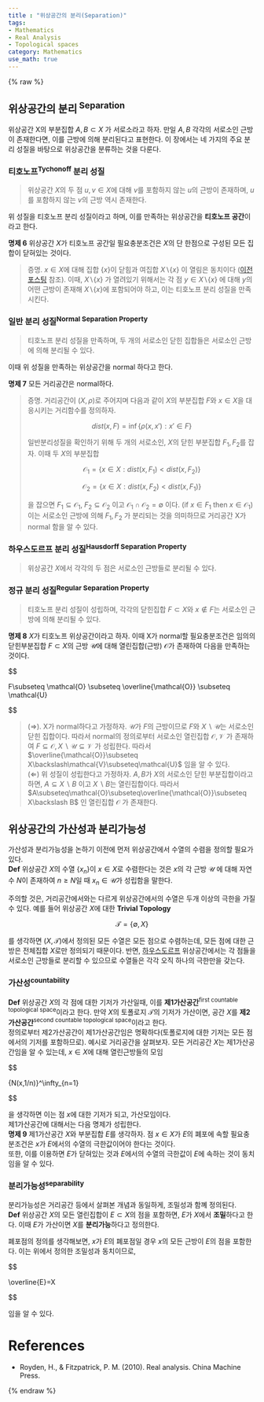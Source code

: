 ```yaml
---
title : "위상공간의 분리(Separation)"
tags:
- Mathematics
- Real Analysis
- Topological spaces
category: Mathematics
use_math: true
---
```

{% raw %}

## 위상공간의 분리<sup> Separation</sup>
위상공간 X의 부분집합 $A,B \subset X$ 가 서로소라고 하자. 만일 $A,B$ 각각의 서로소인 근방이 존재한다면, 이를 근방에 의해 분리된다고 표현한다. 이 장에서는 네 가지의 주요 분리 성질을 바탕으로 위상공간을 분류하는 것을 다룬다.   

### 티호노프<sup>Tychonoff</sup> 분리 성질
> 위상공간 $X$의 두 점 $u,v \in X$에 대해 $v$를 포함하지 않는 $u$의 근방이 존재하며, $u$를 포함하지 않는 $v$의 근방 역시 존재한다.   

위 성질을 티호노프 분리 성질이라고 하며, 이를 만족하는 위상공간을 **티호노프 공간**이라고 한다. 

**명제 6**  위상공간 $X$가 티호노프 공간일 필요충분조건은 $X$의 단 한점으로 구성된 모든 집합이 닫혀있는 것이다.   
> 증명. $x\in X$에 대해 집합 {$x$}이 닫힘과 여집합 $X\backslash${$x$} 이 열림은 동치이다 ([이전포스팅](https://ddangchani.github.io/mathematics/realanalysis_Topological_spaces(1)) 참조). 이때, $X\backslash${$x$} 가 열려있기 위해서는 각 점 $y\in X\backslash${$x$} 에 대해 $y$의 어떤 근방이 존재해 $X\backslash${$x$}에 포함되어야 하고, 이는 티호노프 분리 성질을 만족시킨다.   

### 일반 분리 성질<sup>Normal Separation Property</sup>
> 티호노프 분리 성질을 만족하며, 두 개의 서로소인 닫힌 집합들은 서로소인 근방에 의해 분리될 수 있다.

이때 위 성질을 만족하는 위상공간을 normal 하다고 한다.
 
**명제 7** 모든 거리공간은 normal하다.   
> 증명. 거리공간이 $(X,\rho)$로 주어지며 다음과 같이 $X$의 부분집합 $F$와 $x\in X$을 대응시키는 거리함수를 정의하자.   
> 
> $$dist(x,F)=\inf\{\rho(x,x'):x' \in F\}$$   
> 
> 일반분리성질을 확인하기 위해 두 개의 서로소인, $X$의 닫힌 부분집합 $F_1,F_2$를 잡자. 이때 두 $X$의 부분집합   
> 
> $$\mathcal{O_1}=\{x\in X: dist(x,F_1)<dist(x,F_2)\}$$
> 
> $$\mathcal{O_2}=\{x\in X: dist(x,F_2)<dist(x,F_1)\}$$   
> 
> 을 잡으면 $F_1\subseteq\mathcal{O_1}$, $F_2\subseteq\mathcal{O_2}$ 이고 $\mathcal{O_1\cap O_2} = \emptyset$ 이다. (if $x\in F_1$ then $x\in\mathcal{O_1}$) 이는 서로소인 근방에 의해 $F_1,F_2$ 가 분리되는 것을 의미하므로 거리공간 X가 normal 함을 알 수 있다.   

### 하우스도르프 분리 성질<sup>Hausdorff Separation Property</sup>
> 위상공간 $X$에서 각각의 두 점은 서로소인 근방들로 분리될 수 있다.   

### 정규 분리 성질<sup>Regular Separation Property</sup>
>티호노프 분리 성질이 성립하며, 각각의 닫힌집합 $F\subset X$와 $x\notin F$는 서로소인 근방에 의해 분리될 수 있다.

**명제 8** $X$가 티호노프 위상공간이라고 하자. 이때 X가 normal할 필요충분조건은 임의의 닫힌부분집합 $F\subset X$의 근방 $\mathcal{U}$에 대해 열린집합(근방) $\mathcal{O}$가 존재하여 다음을 만족하는 것이다.   

$$

F\subseteq \mathcal{O} \subseteq \overline{\mathcal{O}} \subseteq \mathcal{U}

$$

> ($\Rightarrow$). X가 normal하다고 가정하자. $\mathcal{U}$가 $F$의 근방이므로 $F$와 $X\backslash\mathcal{U}$는 서로소인 닫힌 집합이다. 따라서 normal의 정의로부터 서로소인 열린집합 $\mathcal{O,V}$ 가 존재하여 $F\subseteq\mathcal{O},X\backslash\mathcal{U}\subseteq\mathcal{V}$ 가 성립한다. 따라서 $\overline{\mathcal{O}}\subseteq X\backslash\mathcal{V}\subseteq\mathcal{U}$ 임을 알 수 있다.   
> ($\Leftarrow$) 위 성질이 성립한다고 가정하자. $A,B$가 $X$의 서로소인 닫힌 부분집합이라고 하면, $A\subseteq X\backslash B$ 이고 $X\backslash B$는 열린집합이다. 따라서 $A\subseteq\mathcal{O}\subseteq\overline{\mathcal{O}}\subseteq X\backslash B$ 인 열린집합 $\mathcal{O}$ 가 존재한다.   

## 위상공간의 가산성과 분리가능성

가산성과 분리가능성을 논하기 이전에 먼저 위상공간에서 수열의 수렴을 정의할 필요가 있다.   
**Def** 위상공간 $X$의 수열 {$x_n$}이 $x\in X$로 수렴한다는 것은 $x$의 각 근방 $\mathcal{U}$ 에 대해 자연수 $N$이 존재하여 $n\geq N$일 때 $x_n\in \mathcal{U}$가 성립함을 말한다.   

주의할 것은, 거리공간에서와는 다르게 위상공간에서의 수열은 두개 이상의 극한을 가질 수 있다. 예를 들어 위상공간 $X$에 대한 **Trivial Topology**

$$\mathcal{T}=\{\emptyset,X\}$$

를 생각하면 $(X,\mathcal{T})$에서 정의된 모든 수열은 모든 점으로 수렴하는데, 모든 점에 대한 근방은 전체집합 $X$로만 정의되기 때문이다. 반면, [하우스도르프](#하우스도르프-분리-성질suphausdorff-separation-propertysup) 위상공간에서는 각 점들을 서로소인 근방들로 분리할 수 있으므로 수열들은 각각 오직 하나의 극한만을 갖는다.   

### 가산성<sup>countability</sup>
**Def** 위상공간 $X$의 각 점에 대한 기저가 가산일때, 이를 **제1가산공간**<sup>first countable topological space</sup>이라고 한다. 만약 $X$의 토폴로지 $\mathcal{T}$의 기저가 가산이면, 공간 $X$를 **제2가산공간**<sup>second countable topological space</sup>이라고 한다.    
정의로부터 제2가산공간이 제1가산공간임은 명확하다(토폴로지에 대한 기저는 모든 점에서의 기저를 포함하므로). 예시로 거리공간을 살펴보자. 모든 거리공간 $X$는 제1가산공간임을 알 수 있는데, $x\in X$에 대해 열린근방들의 모임   

$$

\{N(x,1/n)\}^\infty_{n=1}

$$   

을 생각하면 이는 점 $x$에 대한 기저가 되고, 가산모임이다.   
제1가산공간에 대해서는 다음 명제가 성립한다.   
**명제 9** 제1가산공간 $X$와 부분집합 $E$를 생각하자. 점 $x\in X$가 $E$의 폐포에 속할 필요충분조건은 $x$가 $E$에서의 수열의 극한값이어야 한다는 것이다.   
또한, 이를 이용하면 $E$가 닫혀있는 것과 $E$에서의 수열의 극한값이 $E$에 속하는 것이 동치임을 알 수 있다.   

### 분리가능성<sup>separability</sup>
분리가능성은 거리공간 등에서 살펴본 개념과 동일하게, 조밀성과 함꼐 정의된다.   
**Def** 위상공간 $X$의 모든 열린집합이 $E\subset X$의 점을 포함하면, $E$가 $X$에서 **조밀**하다고 한다. 이때 $E$가 가산이면 $X$를 **분리가능**하다고 정의한다.   

폐포점의 정의를 생각해보면, $x$가 $E$의 폐포점일 경우 $x$의 모든 근방이 $E$의 점을 포함한다. 이는 위에서 정의한 조밀성과 동치이므로,   

$$

\overline{E}=X

$$   

임을 알 수 있다.



# References
 - Royden, H., & Fitzpatrick, P. M. (2010). Real analysis. China Machine Press.

{% endraw %}